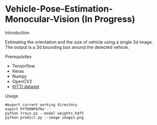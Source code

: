 # Vehicle-Pose-Estimation-Monocular-Vision (In Progress)

Introduction

  Estimating the orientation and the size of vehicle using a single 2d image. The output is a 3d bounding box around the detected vehicle.
    
Prerequisites
  + Tensorflow
  + Keras
  + Numpy
  + OpenCV2
  + [KITTI dataset](http://www.cvlibs.net/datasets/kitti/eval_object.php?obj_benchmark=3d)
 
Usage
```
#export current working directory
export PYTHONPATH='.'
python train.py --model weights.hdf5
python predict.py --image image1.png
```
  
